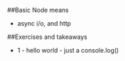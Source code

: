 ##Basic Node means
 - async i/o, and http
 
##Exercises and takeaways
 - 1 - hello world - just a console.log() 
  